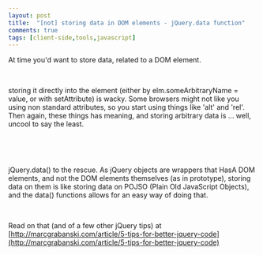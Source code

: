 ```yaml
---
layout: post
title:  "[not] storing data in DOM elements - jQuery.data function"
comments: true
tags: [client-side,tools,javascript]
---
```



At time you'd want to store data, related to a DOM element.

&#160;

storing it directly into the element (either by elm.someArbitraryName = value, or with setAttribute) is wacky. Some browsers might not like you using non standard attributes, so you start using things like 'alt' and 'rel'. Then again, these things has meaning, and storing arbitrary data is ... well, uncool to say the least.

&#160;

&#160;

jQuery.data() to the rescue. As jQuery objects are wrappers that HasA DOM elements, and not the DOM elements themselves (as in prototype), storing data on them is like storing data on POJSO (Plain Old JavaScript Objects), and the data() functions allows for an easy way of doing that.

&#160;

Read on that (and of a few other jQuery tips) at [http://marcgrabanski.com/article/5-tips-for-better-jquery-code](http://marcgrabanski.com/article/5-tips-for-better-jquery-code)

